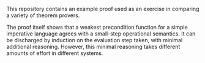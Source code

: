 This repository contains an example proof used as an exercise in
comparing a variety of theorem provers.

The proof itself shows that a weakest precondition function for a simple
imperative language agrees with a small-step operational semantics. It
can be discharged by induction on the evaluation step taken, with
minimal additional reasoning. However, this minimal reasoning takes
different amounts of effort in different systems.
